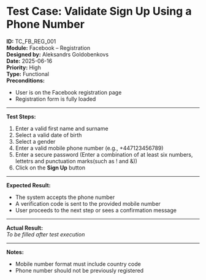 # Test Case: Validate Sign Up Using a Phone Number

**ID:** TC_FB_REG_001  
**Module:** Facebook – Registration  
**Designed by:** Aleksandrs Goldobenkovs  
**Date:** 2025-06-16  
**Priority:** High  
**Type:** Functional  
**Preconditions:**  
- User is on the Facebook registration page  
- Registration form is fully loaded

---

**Test Steps:**

1. Enter a valid first name and surname  
2. Select a valid date of birth
3. Select a gender  
4. Enter a valid mobile phone number (e.g., +447123456789) 
5. Enter a secure password (Enter a combination of at least six numbers, lettetrs and punctuation marks(such as ! and &))  
6. Click on the **Sign Up** button

---

**Expected Result:**  
- The system accepts the phone number  
- A verification code is sent to the provided mobile number  
- User proceeds to the next step or sees a confirmation message

---

**Actual Result:**  
_To be filled after test execution_

---

**Notes:**  
- Mobile number format must include country code  
- Phone number should not be previously registered  
